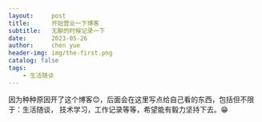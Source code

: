 ```yaml
---
layout:     post
title:      开始营业一下博客
subtitle:   无聊的时候记录一下
date:       2023-05-26
author:     chen yue
header-img: img/the-first.png
catalog: false
tags:
    - 生活随谈
---
```



因为种种原因开了这个博客:blush:，后面会在这里写点给自己看的东西，包括但不限于：生活随谈，
技术学习，工作记录等等，希望能有毅力坚持下去。:grin: